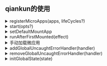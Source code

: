 ## qiankun的使用

<details><summary>registerMicroApps(apps, lifeCycles?)</summary><br>

```js
import { registerMicroApps } from 'qiankun';
registerMicroApps([
    {
        name:'subapp',//必选
        entry:'',//必选
        container:'#root',////必选 document.querySelector('#root')
        activeRule:'/app1',////必选 location => location.pathname.startsWith('/app1')或['/app1', '/app2']
        loader:()=>{}
        props:{}//可选，主应用需要传递给微应用的数据。
    }
],{
    //可选 Lifecycle | Array<Lifecycle> 
    beforeLoad: app => console.log('before load', app.name),//Function或数组
    beforeMount: [
      app => console.log('before mount', app.name),
    ],
    afterMount: app => console.log('after mount', app.name),
    beforeUnmount: app => console.log('before unmount', app.name),
    afterUnmount: app => console.log('after unmount', app.name),
})
```

</details>

<details><summary>start(opts?)</summary><br>

```js
import { start } from 'qiankun';
//参数可选
start({
    /**
    * 配置为 true 则会在第一个微应用 mount 完成后开始预加载其他微应用的静态资源
    * 配置为 'all' 则主应用 start 后即开始预加载所有微应用静态资源
    * 配置为 string[] 则会在第一个微应用 mounted 后开始加载数组内的微应用资源
    * 配置为 function 则可完全自定义应用的资源加载时机 (首屏应用及次屏应用)**/
    prefetch:true,//boolean | 'all' | string[] | (( apps: RegistrableApp[] ) => { criticalAppNames: string[]; minorAppsName: string[] }) - 可选，是否开启预加载，默认为 true。
    /**
     * { strictStyleIsolation: true }表示开启严格的样式隔离模式。这种模式下 qiankun 会为每个微应用的容器包裹上一个 shadow dom 节点，从而确保微应用的样式不会对全局造成影响
     * { experimentalStyleIsolation: true }qiankun 将会通过动态改写一个特殊的选择器约束来限制 css 的生效范围，应用的样式会按照如下模式改写
     * **/
    sandbox :true,//boolean | { strictStyleIsolation?: boolean, experimentalStyleIsolation?: boolean } - 可选，是否开启沙箱，默认为 true
    singular :true,//boolean | ((app: RegistrableApp<any>) => Promise<boolean>); - 可选，是否为单实例场景，单实例指的是同一时间只会渲染一个微应用。默认为 true。
    fetch:()=>{},//Function - 可选，自定义的 fetch 方法。
    getPublicPath:(url)=>url,//(url: string) => string - 可选
    getTemplate :(tpl)=>tpl,//(tpl: string) => string - 可选
    excludeAssetFilter:(assetUrl)=>true,//(assetUrl: string) => boolean - 可选，指定部分特殊的动态加载的微应用资源（css/js) 不被qiankun 劫持处理
})
```

</details>

<details><summary>setDefaultMountApp</summary><br>

```js
//设置主应用启动后默认进入的微应用。
import { setDefaultMountApp } from 'qiankun';
setDefaultMountApp('/homeApp');
```

</details>

<details><summary>runAfterFirstMounted(effect)</summary><br>

```js
//第一个微应用 mount 后需要调用的方法，比如开启一些监控或者埋点脚本。
import { runAfterFirstMounted } from 'qiankun';
runAfterFirstMounted(() => startMonitor());
```

</details>

<details><summary>手动加载微应用</summary><br>
<details><summary>loadMicroApp(app, configuration?)</summary><br>

```js
import { loadMicroApp } from 'qiankun';
loadMicroApp({//必选
    name:'',
    entry:'',
    container:'',
    props:{}
},{//可选
    sandbox:true,
    singular:false,
    fetch:()=>{},
    getPublicPath:()=>{},
    getTemplate:()=>{},
    excludeAssetFilter:()=>{}
})
```
**返回值 - MicroApp - 微应用实例**
+ mount(): Promise`<null>`;
+ unmount(): Promise`<null>`;
+ update(customProps: object): Promise`<any>`;
+ getStatus(): | "NOT_LOADED" | "LOADING_SOURCE_CODE" | "NOT_BOOTSTRAPPED" | "BOOTSTRAPPING" | "NOT_MOUNTED" | "MOUNTING" | "MOUNTED" | "UPDATING" | "UNMOUNTING" | "UNLOADING" | "SKIP_BECAUSE_BROKEN" | "LOAD_ERROR";
+ loadPromise: Promise`<null>`;
+ bootstrapPromise: Promise`<null>`;
+ mountPromise: Promise`<null>`;
+ unmountPromise: Promise`<null>`;

如果需要能支持主应用手动 update 微应用，需要微应用 entry 再多导出一个 update 钩子：

```js
export async function mount(props) {
  renderApp(props);
}
// 增加 update 钩子以便主应用手动更新微应用
export async function update(props) {
  renderPatch(props);
}
```

</details>

<details><summary>prefetchApps(apps, importEntryOpts?)</summary><br>

手动预加载指定的微应用静态资源。仅手动加载微应用场景需要，基于路由自动激活场景直接配置 prefetch 属性即可。

```js
import { prefetchApps } from 'qiankun';
prefetchApps([
    {
        name:'',
        entry :''
    }
],{//可选  加载配置

})
```

</details>

</details>


<details><summary>addGlobalUncaughtErrorHandler(handler)</summary><br>

添加全局的未捕获异常处理器。

```js
import { addGlobalUncaughtErrorHandler } from 'qiankun';
/**
 *@param handler - (...args: any[]) => void - 必选
 * **/
addGlobalUncaughtErrorHandler(event => console.log(event));
```

</details>

<details><summary>removeGlobalUncaughtErrorHandler(handler)</summary><br>

移除全局的未捕获异常处理器。

```js
import { removeGlobalUncaughtErrorHandler } from 'qiankun';
/**
 *@param handler - (...args: any[]) => void - 必选
 * **/
removeGlobalUncaughtErrorHandler(event => console.log(event));
```
</details>

<details><summary>initGlobalState(state)</summary><br>

定义全局状态，并返回通信方法，建议在主应用使用，微应用通过 props 获取通信方法。

**返回**
+ MicroAppStateActions
    - onGlobalStateChange: (callback: OnGlobalStateChangeCallback, fireImmediately?: boolean) => void， 在当前应用监听全局状态，有变更触发 callback，fireImmediately = true 立即触发 callback
    - setGlobalState: (state: Record<string, any>) => boolean， 按一级属性设置全局状态，微应用中只能修改已存在的一级属性
    - offGlobalStateChange: () => boolean，移除当前应用的状态监听，微应用 umount 时会默认调用

**主应用**
```js
import { initGlobalState, MicroAppStateActions } from 'qiankun';
// 初始化 state
const actions: MicroAppStateActions = initGlobalState(state);
actions.onGlobalStateChange((state, prev) => {
  // state: 变更后的状态; prev 变更前的状态
  console.log(state, prev);
});
actions.setGlobalState(state);
actions.offGlobalStateChange();
```
**子应用**
```js
// 从生命周期 mount 中获取通信方法，使用方式和 master 一致
export function mount(props) {
  props.onGlobalStateChange((state, prev) => {
    // state: 变更后的状态; prev 变更前的状态
    console.log(state, prev);
  });
  props.setGlobalState(state);
}
```

</details>
